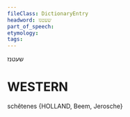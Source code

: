 ```yaml
---
fileClass: DictionaryEntry
headword: שעטנז
part_of_speech: 
etymology: 
tags: 
---
```

שעטנז

WESTERN
========

schêtenes {HOLLAND, Beem, Jerosche}